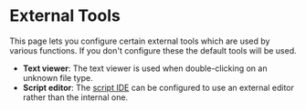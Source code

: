# External Tools

This page lets you configure certain external tools which are used by various functions. If you don't configure these the default tools will be used.

- **Text viewer**: The text viewer is used when double-clicking on an unknown file type.
- **Script editor**: The [script IDE](/Manual/scripting/script_editor/README.md) can be configured to use an external editor rather than the internal one.
